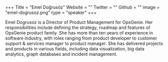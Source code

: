 +++
Title = "Emel Doğrusöz"
Website = ""
Twitter = ""
Github = ""
image = "emel-dogrusoz.png"
type = "speaker"
+++

Emel Dogrusoz is a Director of Product Management for OpsGenie. Her responsibilities include defining the strategy, roadmap and features of OpsGenie product family. She has more than ten years of experience in software industry, with roles ranging from product developer to customer support & services manager to product manager. She has delivered projects and products in various fields, including data visualization, big data analytics, graph databases and incident management.

